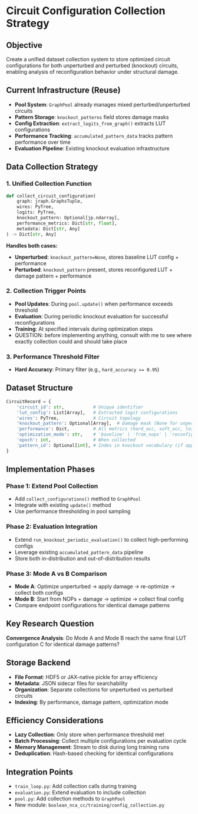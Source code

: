 # Circuit Configuration Collection Strategy

## Objective

Create a unified dataset collection system to store optimized circuit configurations for both unperturbed and perturbed (knockout) circuits, enabling analysis of reconfiguration behavior under structural damage.

## Current Infrastructure (Reuse)

- **Pool System**: `GraphPool` already manages mixed perturbed/unperturbed circuits
- **Pattern Storage**: `knockout_patterns` field stores damage masks
- **Config Extraction**: `extract_logits_from_graph()` extracts LUT configurations
- **Performance Tracking**: `accumulated_pattern_data` tracks pattern performance over time
- **Evaluation Pipeline**: Existing knockout evaluation infrastructure

## Data Collection Strategy

### 1. Unified Collection Function

```python
def collect_circuit_configuration(
    graph: jraph.GraphsTuple,
    wires: PyTree, 
    logits: PyTree,
    knockout_pattern: Optional[jp.ndarray],
    performance_metrics: Dict[str, float],
    metadata: Dict[str, Any]
) -> Dict[str, Any]
```

**Handles both cases:**

- **Unperturbed**: `knockout_pattern=None`, stores baseline LUT config + performance
- **Perturbed**: `knockout_pattern` present, stores reconfigured LUT + damage pattern + performance

### 2. Collection Trigger Points

- **Pool Updates**: During `pool.update()` when performance exceeds threshold
- **Evaluation**: During periodic knockout evaluation for successful reconfigurations
- **Training**: At specified intervals during optimization steps
- QUESTION: before implementing anything, consult with me to see where exactly collection could and should take place

### 3. Performance Threshold Filter

- **Hard Accuracy**: Primary filter (e.g., `hard_accuracy >= 0.95`)

## Dataset Structure

```python
CircuitRecord = {
    'circuit_id': str,           # Unique identifier
    'lut_config': List[Array],   # Extracted logit configurations  
    'wires': PyTree,             # Circuit topology
    'knockout_pattern': Optional[Array],  # Damage mask (None for unperturbed)
    'performance': Dict,         # All metrics (hard_acc, soft_acc, loss)
    'optimization_mode': str,    # 'baseline' | 'from_nops' | 'reconfigured'
    'epoch': int,                # When collected
    'pattern_id': Optional[int], # Index in knockout vocabulary (if applicable)
}
```

## Implementation Phases

### Phase 1: Extend Pool Collection

- Add `collect_configurations()` method to `GraphPool`
- Integrate with existing `update()` method
- Use performance thresholding in pool sampling

### Phase 2: Evaluation Integration

- Extend `run_knockout_periodic_evaluation()` to collect high-performing configs
- Leverage existing `accumulated_pattern_data` pipeline
- Store both in-distribution and out-of-distribution results

### Phase 3: Mode A vs B Comparison

- **Mode A**: Optimize unperturbed → apply damage → re-optimize → collect both configs
- **Mode B**: Start from NOPs + damage → optimize → collect final config
- Compare endpoint configurations for identical damage patterns

## Key Research Question

**Convergence Analysis**: Do Mode A and Mode B reach the same final LUT configuration C for identical damage patterns?

## Storage Backend

- **File Format**: HDF5 or JAX-native pickle for array efficiency
- **Metadata**: JSON sidecar files for searchability
- **Organization**: Separate collections for unperturbed vs perturbed circuits
- **Indexing**: By performance, damage pattern, optimization mode

## Efficiency Considerations

- **Lazy Collection**: Only store when performance threshold met
- **Batch Processing**: Collect multiple configurations per evaluation cycle
- **Memory Management**: Stream to disk during long training runs
- **Deduplication**: Hash-based checking for identical configurations

## Integration Points

- `train_loop.py`: Add collection calls during training
- `evaluation.py`: Extend evaluation to include collection
- `pool.py`: Add collection methods to `GraphPool`
- New module: `boolean_nca_cc/training/config_collection.py`

